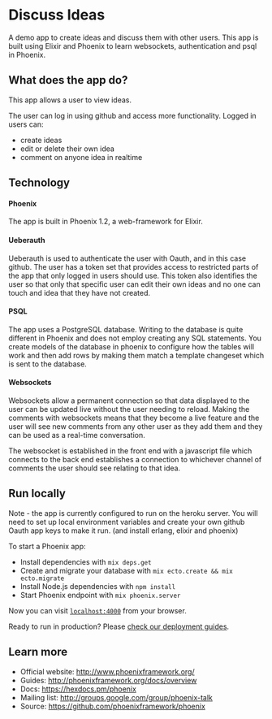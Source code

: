 # Discuss Ideas

A demo app to create ideas and discuss them with other users.
This app is built using Elixir and Phoenix to learn websockets, authentication and psql in Phoenix.

## What does the app do?

This app allows a user to view ideas.

The user can log in using github and access more functionality. Logged in users can:

- create ideas
- edit or delete their own idea
- comment on anyone idea in realtime

## Technology

#### Phoenix

The app is built in Phoenix 1.2, a web-framework for Elixir.

#### Ueberauth

Ueberauth is used to authenticate the user with Oauth, and in this case github. The user has a token set that provides access to restricted parts of the app that only logged in users should use. This token also identifies the user so that only that specific user can edit their own ideas and no one can touch and idea that they have not created.

#### PSQL

The app uses a PostgreSQL database. Writing to the database is quite different in Phoenix and does not employ creating any SQL statements. You create models of the database in phoenix to configure how the tables will work and then add rows by making them match a template changeset which is sent to the database.

#### Websockets

Websockets allow a permanent connection so that data displayed to the user can be updated live without the user needing to reload. Making the comments with websockets means that they become a live feature and the user will see new comments from any other user as they add them and they can be used as a real-time conversation.

The websocket is established in the front end with a javascript file which connects to the back end establishes a connection to whichever channel of comments the user should see relating to that idea.

## Run locally

Note - the app is currently configured to run on the heroku server. You will need to set up local environment variables and create your own github Oauth app keys to make it run. (and install erlang, elixir and phoenix)

To start a Phoenix app:

- Install dependencies with `mix deps.get`
- Create and migrate your database with `mix ecto.create && mix ecto.migrate`
- Install Node.js dependencies with `npm install`
- Start Phoenix endpoint with `mix phoenix.server`

Now you can visit [`localhost:4000`](http://localhost:4000) from your browser.

Ready to run in production? Please [check our deployment guides](http://www.phoenixframework.org/docs/deployment).

## Learn more

- Official website: http://www.phoenixframework.org/
- Guides: http://phoenixframework.org/docs/overview
- Docs: https://hexdocs.pm/phoenix
- Mailing list: http://groups.google.com/group/phoenix-talk
- Source: https://github.com/phoenixframework/phoenix
